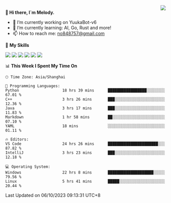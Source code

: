 <a href="#">
  <img align="right" src="https://github-readme-stats.vercel.app/api?username=melodyyuuka&count_private=true&show_icons=true" />
</a>

**👋 Hi there, I`m Melody.**

- 🔭 I’m currently working on YuukaBot-v6
- 🌱 I’m currently learning: AI, Go, Rust and more!
- 📫 How to reach me: no848757@gmail.com

🌟 **My Skills** 

![](https://img.shields.io/badge/-Python-3e74a2?style=flat-square&logo=Python&logoColor=fff)
![](https://img.shields.io/badge/-Java-007396?style=flat-square&logo=OpenJDK&logoColor=fff)
![](https://img.shields.io/badge/-Node.js-339933?style=flat-square&logo=Node.js&logoColor=fff)
![](https://img.shields.io/badge/-Git-f05032?style=flat-square&logo=git&logoColor=fff)
![](https://img.shields.io/badge/-PostgreSQL-4169e1?style=flat-square&logo=PostgreSQL&logoColor=fff)
![](https://img.shields.io/badge/-VSCode-007acc?style=flat-square&logo=Visual-Studio-Code&logoColor=fff)


<!--START_SECTION:waka-->
📊 **This Week I Spent My Time On** 

```text
🕑︎ Time Zone: Asia/Shanghai

💬 Programming Languages: 
Python                   18 hrs 39 mins      █████████████████░░░░░░░░   67.01 % 
C++                      3 hrs 26 mins       ███░░░░░░░░░░░░░░░░░░░░░░   12.36 % 
Java                     3 hrs 17 mins       ███░░░░░░░░░░░░░░░░░░░░░░   11.83 % 
Markdown                 1 hr 58 mins        ██░░░░░░░░░░░░░░░░░░░░░░░   07.10 % 
YAML                     18 mins             ░░░░░░░░░░░░░░░░░░░░░░░░░   01.11 % 

🔥 Editors: 
VS Code                  24 hrs 26 mins      ██████████████████████░░░   87.82 % 
IntelliJ                 3 hrs 23 mins       ███░░░░░░░░░░░░░░░░░░░░░░   12.18 % 

💻 Operating System: 
Windows                  22 hrs 8 mins       ████████████████████░░░░░   79.56 % 
Linux                    5 hrs 41 mins       █████░░░░░░░░░░░░░░░░░░░░   20.44 % 
```


 Last Updated on 06/10/2023 09:13:31 UTC+8
<!--END_SECTION:waka-->
